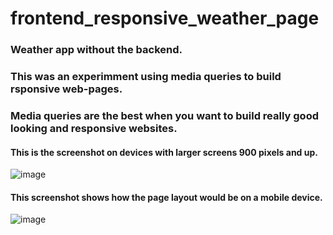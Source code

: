 # frontend_responsive_weather_page


### Weather app without the backend.
### This was an experimment using media queries to build rsponsive web-pages.
### Media queries are the best when you want to build really good looking and responsive websites.

#### This is the screenshot on devices with larger screens 900 pixels and up.
![image](https://user-images.githubusercontent.com/64991182/183300158-828a58cb-e83a-4e41-9792-55c85ec1d7ef.png)

#### This screenshot shows how the page layout would be on a mobile device.
![image](https://user-images.githubusercontent.com/64991182/183300224-98152fb2-797f-4707-a07b-ba8f5446c8ff.png)
